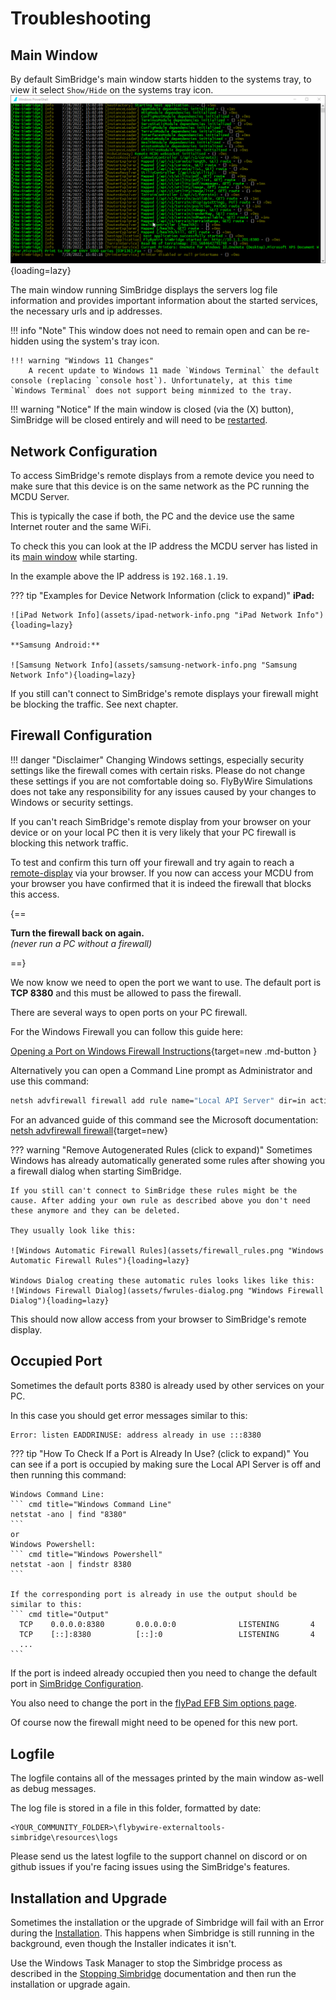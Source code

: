 # Troubleshooting

## Main Window
By default SimBridge's main window starts hidden to the systems tray, to view it select `Show/Hide` on the systems tray icon.
![main window](assets/simbridge/simbridge_window.png){loading=lazy}

The main window running SimBridge displays the servers log file information and provides important information about the started services, the necessary urls and ip addresses.

!!! info "Note"
    This window does not need to remain open and can be re-hidden using the system's tray icon.

    !!! warning "Windows 11 Changes"
        A recent update to Windows 11 made `Windows Terminal` the default console (replacing `console host`). Unfortunately, at this time `Windows Terminal` does not support being minmized to the tray.

!!! warning "Notice"
    If the main window is closed (via the (X) button), SimBridge will be closed entirely and will need to be [restarted](autostart.md#manual-start).

## Network Configuration

To access SimBridge's remote displays from a remote device you need to make sure that this device is on the same network as the PC running the MCDU Server.

This is typically the case if both, the PC and the device use the same Internet router and the same WiFi.

To check this you can look at the IP address the MCDU server has listed in its [main window](#main-window) while starting.

In the example above the IP address is `192.168.1.19`.

??? tip "Examples for Device Network Information (click to expand)"
    **iPad:**

    ![iPad Network Info](assets/ipad-network-info.png "iPad Network Info"){loading=lazy}

    **Samsung Android:**

    ![Samsung Network Info](assets/samsung-network-info.png "Samsung Network Info"){loading=lazy}

If you still can't connect to SimBridge's remote displays your firewall might be blocking the traffic. See next chapter.

## Firewall Configuration

!!! danger "Disclaimer"
    Changing Windows settings, especially security settings like the firewall comes with certain risks. Please do not change these settings if you are not comfortable doing so. FlyByWire Simulations does not take any responsibility for any issues caused by your changes to Windows or security settings.

If you can't reach SimBridge's remote display from your browser on your device or on your local PC then it is very likely that your PC firewall is blocking this network traffic.

To test and confirm this turn off your firewall and try again to reach a [remote-display](remote-displays/remote-mcdu.md) via your browser. If you now can access your MCDU from your browser you have confirmed that it is indeed the firewall that blocks this access.

{==

 **Turn the firewall back on again.**<br/>
 *(never run a PC without a firewall)*

==}

We now know we need to open the port we want to use. The default port is **TCP 8380** and this must be allowed to pass the firewall.

There are several ways to open ports on your PC firewall.

For the Windows Firewall you can follow this guide here:

[Opening a Port on Windows Firewall Instructions](https://www.howtogeek.com/394735/how-do-i-open-a-port-on-windows-firewall/){target=new  .md-button }

Alternatively you can open a Command Line prompt as Administrator and use this command:

``` cmd title="Windows Powershell"
netsh advfirewall firewall add rule name="Local API Server" dir=in action=allow protocol=TCP localport=8380
```

For an advanced guide of this command see the Microsoft documentation:<br/>
[netsh advfirewall firewall](https://docs.microsoft.com/en-US/troubleshoot/windows-server/networking/netsh-advfirewall-firewall-control-firewall-behavior){target=new}

??? warning "Remove Autogenerated Rules (click to expand)"
    Sometimes Windows has already automatically generated some rules after showing you a firewall dialog when starting SimBridge.

    If you still can't connect to SimBridge these rules might be the cause. After adding your own rule as described above you don't need these anymore and they can be deleted.

    They usually look like this:

    ![Windows Automatic Firewall Rules](assets/firewall_rules.png "Windows Automatic Firewall Rules"){loading=lazy}

    Windows Dialog creating these automatic rules looks likes like this:
    ![Windows Firewall Dialog](assets/fwrules-dialog.png "Windows Firewall Dialog"){loading=lazy}

This should now allow access from your browser to SimBridge's remote display.

## Occupied Port

Sometimes the default ports 8380 is already used by other services on your PC.

In this case you should get error messages similar to this:

``` cmd title="Windows Command Line"
Error: listen EADDRINUSE: address already in use :::8380
```

??? tip "How To Check If a Port is Already In Use? (click to expand)"
    You can see if a port is occupied by making sure the Local API Server is off and then running this command:

    Windows Command Line:
    ``` cmd title="Windows Command Line"
    netstat -ano | find "8380"
    ```
    or
    Windows Powershell:
    ``` cmd title="Windows Powershell"
    netstat -aon | findstr 8380
    ```

    If the corresponding port is already in use the output should be similar to this:
    ``` cmd title="Output"
      TCP    0.0.0.0:8380       0.0.0.0:0              LISTENING       4
      TCP    [::]:8380          [::]:0                 LISTENING       4
      ...
    ```

If the port is indeed already occupied then you need to change the default port in [SimBridge Configuration](configuration.md#server-settings).

You also need to change the port in the [flyPad EFB Sim options page](../fbw-a32nx/feature-guides/flypados3/settings.md#sim-options).

Of course now the firewall might need to be opened for this new port.

## Logfile
The logfile contains all of the messages printed by the main window as-well as debug messages.

The log file is stored in a file in this folder, formatted by date:
```
<YOUR_COMMUNITY_FOLDER>\flybywire-externaltools-simbridge\resources\logs
```
Please send us the latest logfile to the support channel on discord or on github issues if you're facing issues using the SimBridge's features.

## Installation and Upgrade

Sometimes the installation or the upgrade of Simbridge will fail with an Error during the [Installation](installation.md). This happens when Simbridge is still running in the background, even though the Installer indicates it isn't.

Use the Windows Task Manager to stop the Simbridge process as described in the [Stopping Simbridge](autostart.md#stopping-simbridge) documentation and then run the installation or upgrade again.